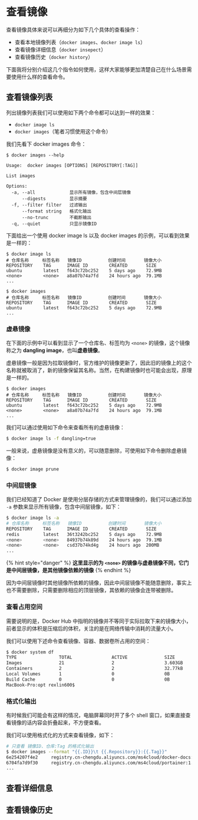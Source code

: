 # 查看镜像

查看镜像具体来说可以再细分为如下几个具体的查看操作：

* 查看本地镜像列表（`docker images`、`docker image ls`）
* 查看镜像详细信息（`docker insepect`）
* 查看镜像历史（`docker history`）

下面我将分别介绍这几个指令如何使用，这样大家能够更加清楚自己在什么场景需要使用什么样的查看命令。

## 查看镜像列表

列出镜像列表我们可以使用如下两个命令都可以达到一样的效果：

* `docker image ls`
* `docker images`（笔者习惯使用这个命令）

我们先看下 docker images 命令：

```text
$ docker images --help

Usage:	docker images [OPTIONS] [REPOSITORY[:TAG]]

List images

Options:
  -a, --all             显示所有镜像，包含中间层镜像
      --digests         显示摘要
  -f, --filter filter   过滤输出
      --format string   格式化输出
      --no-trunc        不截断输出
  -q, --quiet           只显示镜像ID
```

下面给出一个使用 docker image ls 以及 docker images 的示例，可以看到效果是一样的：

```text
$ docker image ls
# 仓库名称     标签名称   镜像ID          创建时间       镜像大小
REPOSITORY    TAG      IMAGE ID        CREATED       SIZE
ubuntu        latest   f643c72bc252    5 days ago    72.9MB
<none>        <none>   a8a07b74a7fd    24 hours ago  79.1MB
...

$ docker images
# 仓库名称     标签名称   镜像ID          创建时间       镜像大小
REPOSITORY    TAG      IMAGE ID        CREATED       SIZE
ubuntu        latest   f643c72bc252    5 days ago    72.9MB
...
```

###  虚悬镜像

在下面的示例中可以看到显示了一个仓库名、标签均为 `<none>` 的镜像，这个镜像称之为 **dangling image**，也叫**虚悬镜像**。

虚悬镜像一般是因为拉取镜像时，官方维护的镜像更新了，因此旧的镜像上的这个名称就被取消了，新的镜像保留其名称。当然，在构建镜像时也可能会出现，原理是一样的。

```text
$ docker images
# 仓库名称     标签名称   镜像ID          创建时间       镜像大小
REPOSITORY    TAG      IMAGE ID        CREATED       SIZE
ubuntu        latest   f643c72bc252    5 days ago    72.9MB
<none>        <none>   a8a07b74a7fd    24 hours ago  79.1MB
...
```

我们可以通过使用如下命令来查看所有的虚悬镜像：

```bash
$ docker image ls -f dangling=true
```

一般来说，虚悬镜像是没有意义的，可以随意删除，可使用如下命令删除虚悬镜像：

```bash
$ docker image prune
```

### 中间层镜像

我们已经知道了 Docker 是使用分层存储的方式来管理镜像的，我们可以通过添加 `-a` 参数来显示所有镜像，包含中间层镜像，如下：

```bash
$ docker image ls -a
# 仓库名称     标签名称   镜像ID          创建时间       镜像大小
REPOSITORY    TAG      IMAGE ID        CREATED       SIZE
redis         latest   36t3242bc252    5 days ago    72.9MB
<none>        <none>   84937b74k89d    24 hours ago  79.1MB
<none>        <none>   csd37b74kd4g    24 hours ago  200MB
...
```

{% hint style="danger" %}
**这里显示的为 `<none>` 的镜像与虚悬镜像不同，它门是中间层镜像，是其他镜像依赖的镜像**
{% endhint %}

因为中间层镜像时其他镜像所依赖的镜像，因此中间层镜像不能随意删除，事实上也不需要删除，只需要删除相应的顶层镜像，其依赖的镜像会连带被删除。

### 查看占用空间

需要说明的是，Docker Hub 中指明的镜像并不等同于实际拉取下来的镜像大小，前者显示的体积是压缩后的体积，关注的是在网络传输中消耗的流量大小。

我们可以使用下述命令查看镜像、容器、数据卷所占用的空间：

```bash
$ docker system df
TYPE                TOTAL               ACTIVE              SIZE                RECLAIMABLE
Images              21                  2                   3.603GB             3.552GB (98%)
Containers          2                   2                   32.77kB             0B (0%)
Local Volumes       1                   0                   0B                  0B
Build Cache         0                   0                   0B                  0B
MacBook-Pro:opt rexlin600$
```

### 格式化输出

有时候我们可能会有这样的情况，电脑屏幕同时开了多个 shell 窗口，如果直接查看镜像的话内容会折叠起来，不方便查看。

我们可以使用格式化的方式来查看镜像，如下：

```bash
# 只查看 镜像ID、仓库:Tag 的格式化输出
$ docker images --format "{{.ID}}\t {{.Repository}}:{{.Tag}}"
6e254207f4e2	 registry.cn-chengdu.aliyuncs.com/ms4cloud/docker-docs:latest
6704fa7d9f30	 registry.cn-chengdu.aliyuncs.com/ms4cloud/portainer:1.24.1
...
```

## 查看详细信息









## 查看镜像历史



